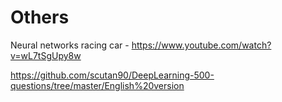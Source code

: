 # Others

Neural networks racing car - <https://www.youtube.com/watch?v=wL7tSgUpy8w>

<https://github.com/scutan90/DeepLearning-500-questions/tree/master/English%20version>
